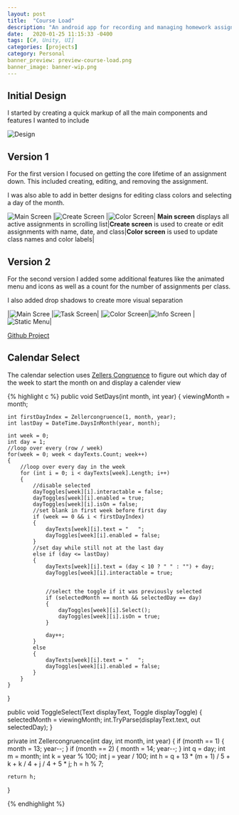 ```yaml
---
layout: post
title:  "Course Load"
description: "An android app for recording and managing homework assignments created using Unity's UI system and C#. I use this app daily to manage keep all my upcoming assignments in one place"
date:   2020-01-25 11:15:33 -0400
tags: [C#, Unity, UI] 
categories: [projects]
category: Personal
banner_preview: preview-course-load.png
banner_image: banner-wip.png
---
```


<!--more-->

## Initial Design

I started by creating a quick markup of all the main components and features I wanted to include

![Design]({{site.url}}/media/Project/CourseLoad/CourseloadDesign.png) 

## Version 1

For the first version I focused on getting the core lifetime of an assignment down. This included creating, editing, and removing the assignment. 

I was also able to add in better designs for editing class colors and selecting a day of the month.

![Main Screen]({{site.url}}/media/Project/CourseLoad/main.jpg) |![Create Screen]({{site.url}}/media/Project/CourseLoad/creation.jpg) |![Color Screen]({{site.url}}/media/Project/CourseLoad/color.jpg)|
**Main screen** displays all active assignments in scrolling list|**Create screen** is used to create or edit assignments with name, date, and class|**Color screen** is used to update class names and color labels|

## Version 2

For the second version I added some additional features like the animated menu and icons as well as a count for the number of assignments per class.

I also added drop shadows to create more visual separation

|![Main Scree]({{site.url}}/media/Project/CourseLoad/Screenshot_Main.jpg) |![Task Screen]({{site.url}}/media/Project/CourseLoad/Screenshot_Task.jpg)|
|![Color Screen]({{site.url}}/media/Project/CourseLoad/Screenshot_Color.jpg)|![Info Screen]({{site.url}}/media/Project/CourseLoad/Screenshot_Info.jpg)
|![Static Menu]({{site.url}}/media/Project/CourseLoad/Screenshot_Menu.jpg)|

[Github Project](https://github.com/Dayn9/CourseLoad)

## Calendar Select

The calendar selection uses [Zellers Congruence](https://www.geeksforgeeks.org/zellers-congruence-find-day-date/) to figure out which day of the week to start the month on and display a calender view

{% highlight c %}
public void SetDays(int month, int year)
{
    viewingMonth = month;

    int firstDayIndex = Zellercongruence(1, month, year);
    int lastDay = DateTime.DaysInMonth(year, month);

    int week = 0;
    int day = 1;
    //loop over every (row / week) 
    for(week = 0; week < dayTexts.Count; week++)
    {
        //loop over every day in the week
        for (int i = 0; i < dayTexts[week].Length; i++)
        {
            //disable selected
            dayToggles[week][i].interactable = false;
            dayToggles[week][i].enabled = true;
            dayToggles[week][i].isOn = false;
            //set blank in first week before first day
            if (week == 0 && i < firstDayIndex)
            {
                dayTexts[week][i].text = "   ";
                dayToggles[week][i].enabled = false;
            }
            //set day while still not at the last day
            else if (day <= lastDay)
            {
                dayTexts[week][i].text = (day < 10 ? " " : "") + day;
                dayToggles[week][i].interactable = true;


                //select the toggle if it was previously selected
                if (selectedMonth == month && selectedDay == day)
                {
                    dayToggles[week][i].Select();
                    dayToggles[week][i].isOn = true;
                }

                day++;
            }
            else
            {
                dayTexts[week][i].text = "   ";
                dayToggles[week][i].enabled = false;
            }
        }
    }       
}

public void ToggleSelect(Text displayText, Toggle displayToggle)
{
    selectedMonth = viewingMonth;
    int.TryParse(displayText.text, out selectedDay);
}

private int Zellercongruence(int day, int month, int year)
{
    if (month == 1)
    {
        month = 13;
        year--;
    }
    if (month == 2)
    {
        month = 14;
        year--;
    }
    int q = day;
    int m = month;
    int k = year % 100;
    int j = year / 100;
    int h = q + 13 * (m + 1) / 5 + k + k / 4
                             + j / 4 + 5 * j;
    h = h % 7;

    return h;
}

{% endhighlight %}